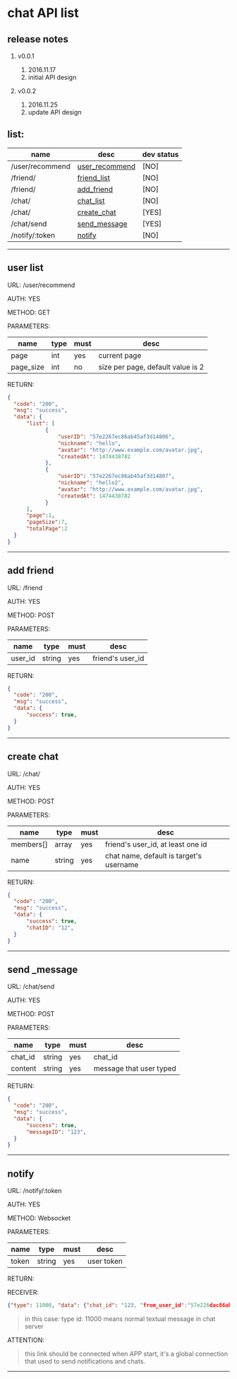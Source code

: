 # chat API list

## release notes
1. v0.0.1
    1. 2016.11.17
    2. initial API design


2. v0.0.2
    1. 2016.11.25
    2. update API design

## list:

name|desc|dev status
---|---|---
/user/recommend | [user_recommend](#user_recommend) | [NO]
/friend/ | [friend_list](#friend_list)| [NO]
/friend/| [add_friend](#add_friend)| [NO]
/chat/| [chat_list](#chat_list) | [NO]
/chat/| [create_chat](#create_chat) | [YES]
/chat/send| [send_message](#send_message) | [YES]
/notify/:token | [notify](#notify) | [NO]

---

<div id="user_list"></div>

## user list

URL: /user/recommend

AUTH: YES

METHOD: GET 

PARAMETERS:

name|type|must|desc
---|---|---|---
page | int | yes | current page
page_size| int | no | size per page, default value is 2

RETURN:
```json
{
  "code": "200",
  "msg": "success",
  "data": {
      "list": [
            {
                "userID": "57e2267ec86ab45af3d14806",
                "nickname": "hello",
                "avatar": "http://www.example.com/avatar.jpg",
                "createdAt": 1474438782
            }, 
            {
                "userID": "57e2267ec86ab45af3d14807",
                "nickname": "hello2",
                "avatar": "http://www.example.com/avatar.jpg",
                "createdAt": 1474438782
            }
      ],
      "page":1,
      "pageSize":7,
      "totalPage":2
  }
}
```

---

<div id="add_friend"></div>

## add friend

URL: /friend

AUTH: YES

METHOD: POST

PARAMETERS:

name|type|must|desc
---|---|---|---
user_id| string| yes | friend's user_id

RETURN:
```json
{
  "code": "200",
  "msg": "success",
  "data": {
      "success": true,
  }
}
```
---

<div id="create_chat"></div>

## create chat

URL: /chat/

AUTH: YES

METHOD: POST

PARAMETERS:

name|type|must|desc
---|---|---|---
members[]| array| yes | friend's user_id, at least one id
name| string| yes | chat name, default is target's username

RETURN:
```json
{
  "code": "200",
  "msg": "success",
  "data": {
      "success": true,
      "chatID": "12",
  }
}
```
---

<div id="send_message"></div>

## send _message

URL: /chat/send

AUTH: YES

METHOD: POST

PARAMETERS:

name|type|must|desc
---|---|---|---
chat_id | string| yes | chat_id
content | string | yes | message that user typed

RETURN:
```json
{
  "code": "200",
  "msg": "success",
  "data": {
      "success": true,
      "messageID": "123",
  }
}
```
---

<div id="notify"></div>

## notify

URL: /notify/:token

AUTH: YES

METHOD: Websocket

PARAMETERS:

name|type|must|desc
---|---|---|---
token| string| yes | user token

RETURN:

RECEIVER:

```json
{"type": 11000, "data": {"chat_id": "123, "from_user_id":"57e226dac86ab45af3d1480","nickname":"somebody", "avatar":"http://www.example.com/avatar_of_somebody", content":"say hi", "created_at":147443887}}
```

> in this case: type id: 11000 means normal textual message in chat server


ATTENTION:
> this link should be connected when APP start, it's a global connection that used to send notifications and chats.
---
